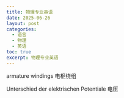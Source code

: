 ```yaml
---
title: 物理专业英语
date: 2025-06-26
layout: post
categories:
  - 语言
  - 物理
  - 英语
toc: true
excerpt: 物理专业英语
---
```




armature windings  电枢绕组

Unterschied der elektrischen Potentiale 电压